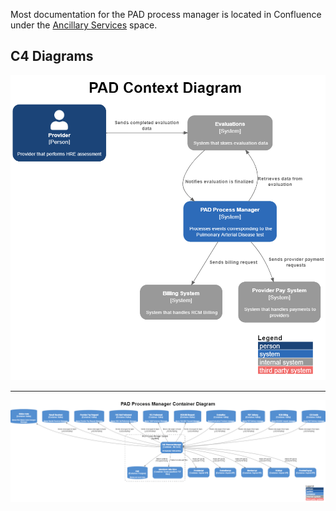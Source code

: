 Most documentation for the PAD process manager is located in Confluence under the [Ancillary Services](https://cvs-hcd.atlassian.net/wiki/spaces/AncillarySvcs/pages/51218199/PAD+Process+Manager) space.

## C4 Diagrams
![Context Diagram](diagrams/out/ContextDiagram.png)
 
---

![Container Diagram](diagrams/out/ContainerDiagram.png)
